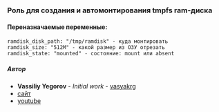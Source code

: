 ### Роль для создания и автомонтирования tmpfs ram-диска
#### Переназначаемые переменные:
```
ramdisk_disk_path: "/tmp/ramdisk" - куда монтировать
ramdisk_size: "512M" - какой размер из ОЗУ отрезать
ramdisk_state: "mounted" - состояние: mount или absent
```

##### Автор
- **Vassiliy Yegorov** - *Initial work* - [vasyakrg](https://github.com/vasyakrg)
- [сайт](vk.com/realmanual)
- [youtube](youtube.com/realmanual)
